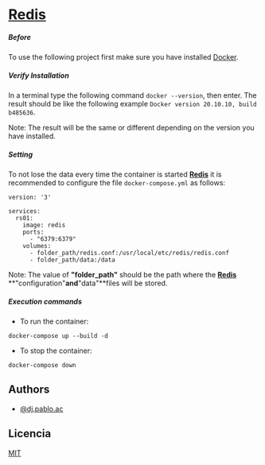 # [Redis](https://redis.io/ "Redis")

##### Before

To use the following project first make sure you have installed [Docker](https://docs.docker.com/get-docker/ "Docker").

##### Verify Installation

In a terminal type the following command `docker --version`, then enter. The result should be like the following example `Docker version 20.10.10, build b485636`.

Note: The result will be the same or different depending on the version you have installed.

##### Setting

To not lose the data every time the container is started **[Redis](https://redis.io/ "Redis")** it is recommended to configure the file `docker-compose.yml` as follows:

    version: '3'
    
    services:
      rs01:
        image: redis
        ports:
          - "6379:6379"
        volumes:
          - folder_path/redis.conf:/usr/local/etc/redis/redis.conf
          - folder_path/data:/data

Note: The value of **"folder_path"** should be the path where the **[Redis](https://redis.io/ "Redis")** **"configuration"**and**"data"**files will be stored.

##### Execution commands
- To run the container:

`docker-compose up --build -d`

- To stop the container: 

`docker-compose down`

## Authors

- [@dj.pablo.ac](https://gitlab.com/dj.pablo.ac)

## Licencia

[MIT](https://choosealicense.com/licenses/mit/)
